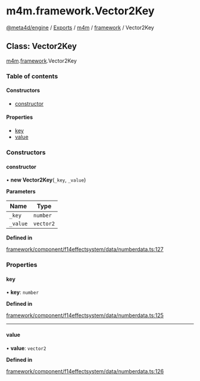 # m4m.framework.Vector2Key

[@meta4d/engine](../) / [Exports](../modules/) / [m4m](../modules/m4m.md) / [framework](../modules/m4m.framework.md) / Vector2Key

## Class: Vector2Key

[m4m](../modules/m4m.md).[framework](../modules/m4m.framework.md).Vector2Key

### Table of contents

#### Constructors

* [constructor](m4m.framework.Vector2Key.md#constructor)

#### Properties

* [key](m4m.framework.Vector2Key.md#key)
* [value](m4m.framework.Vector2Key.md#value)

### Constructors

#### constructor

• **new Vector2Key**(`_key`, `_value`)

**Parameters**

| Name     | Type      |
| -------- | --------- |
| `_key`   | `number`  |
| `_value` | `vector2` |

**Defined in**

[framework/component/f14effectsystem/data/numberdata.ts:127](https://github.com/meta4d-me/meta4d-engine/blob/cf6bfe6/src/framework/component/f14effectsystem/data/numberdata.ts#L127)

### Properties

#### key

• **key**: `number`

**Defined in**

[framework/component/f14effectsystem/data/numberdata.ts:125](https://github.com/meta4d-me/meta4d-engine/blob/cf6bfe6/src/framework/component/f14effectsystem/data/numberdata.ts#L125)

***

#### value

• **value**: `vector2`

**Defined in**

[framework/component/f14effectsystem/data/numberdata.ts:126](https://github.com/meta4d-me/meta4d-engine/blob/cf6bfe6/src/framework/component/f14effectsystem/data/numberdata.ts#L126)
